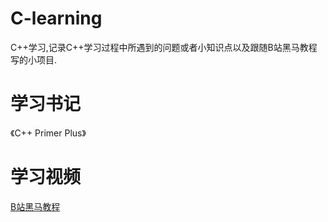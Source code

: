 # C-learning
C++学习,记录C++学习过程中所遇到的问题或者小知识点以及跟随B站黑马教程写的小项目.

# 学习书记
《C++ Primer Plus》

# 学习视频
[B站黑马教程](https://www.bilibili.com/video/BV1et411b73Z?spm_id_from=333.999.0.0&vd_source=4ecb7eef258664d3ca65ad2cd2dbbc4f)

